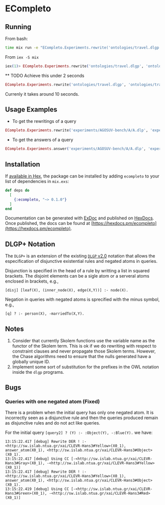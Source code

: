 # ECompleto

## Running

From bash:
```bash
time mix run -e "ECompleto.Experiments.rewrite('ontologies/travel.dlgp', 'ontologies/travel.queries2.txt') |> Enum.map(&(\"#{&1}\"))"  
```

From `iex -S mix`
```elixir
iex(1)> ECompleto.Experiments.rewrite('ontologies/travel.dlgp', 'ontologies/travel.queries.txt', 0)
```

** TODO 
Achieve this under 2 seconds
```elixir
ECompleto.Experiments.rewrite('ontologies/travel.dlgp', 'ontologies/travel.queries2.txt')
```
Currenly it takes around 10 seconds.

## Usage Examples

* To get the rewritings of a query
```elixir
ECompleto.Experiments.rewrite('experiments/AGOSUV-bench/A/A.dlp', 'experiments/AGOSUV-bench/A/A_queries.dlp', 0) |>  ECompleto.Program.to_file('experiments/AGOSUV-bench/A/A_rewritings_0_ecompleto.dlgp')
```

* To get the answers of a query
```elixir
ECompleto.Experiments.answer('experiments/AGOSUV-bench/A/A.dlp', 'experiments/AGOSUV-bench/A/A_queries.dlp', 0) |>  ECompleto.Program.to_file('experiments/AGOSUV-bench/A/A_answers_0_ecompleto.dlgp')
```


## Installation

If [available in Hex](https://hex.pm/docs/publish), the package can be installed
by adding `ecompleto` to your list of dependencies in `mix.exs`:

```elixir
def deps do
  [
    {:ecompleto, "~> 0.1.0"}
  ]
end
```

Documentation can be generated with [ExDoc](https://github.com/elixir-lang/ex_doc)
and published on [HexDocs](https://hexdocs.pm). Once published, the docs can
be found at [https://hexdocs.pm/ecompleto](https://hexdocs.pm/ecompleto).

## DLGP+ Notation

The `DLGP+` is an extension of the existing [`DLGP` v2.0](https://graphik-team.github.io/graal/papers/datalog+_v2.0_en.pdf) notation that allows the especification of disjunctive existential rules and negated atoms in queries.

Disjunction is specified in the head of a rule by writting a list in squared brackets. The disjoint elements can be a sigle atom or a serveral atoms enclosed in brackets, e.g.,
```
[disj] [leaf(X), (inner_node(X), edge(X,Y))] :- node(X).

```
Negation in queries with negated atoms is sprecified with the minus symbol, e.g.,
```
[q] ? :- person(X), -marriedTo(X,Y). 
```

## Notes



1. Consider that currently Skolem functions use the variable name as the functor of the Skolem term. This is ok if we do rewriting with respect to constraint clauses and never propagate those Skolem terms. However, the Chase algorithms need to ensure that the nulls generated have a globally unique ID.
1. Implement some sort of substitution for the prefixes in the OWL notation inside the `dlgp` programs.

## Bugs

### Queries with one negated atom (Fixed)
There is a problem when the initial query has only one negated atom. It is incorrectly seen as a disjunctive rule and then the queries produced remain as disjunctive rules and do not act like queries.

For the initial query `[query2] ? (Y) :- :Object(Y), -:Blue(Y).` we have:

```
13:15:22.417 [debug] Rewrite DER ! :- <http://sw.islab.ntua.gr/xai/CLEVR-Hans3#Yellow>(X0_1), answer_atom(X0_1), <http://sw.islab.ntua.gr/xai/CLEVR-Hans3#Object>(X0_1).                                                                                                                                                                                                                                                              13:15:22.417 [debug] Using CC [-<http://sw.islab.ntua.gr/xai/CLEVR-Hans3#Gray>(X0_1), -<http://sw.islab.ntua.gr/xai/CLEVR-Hans3#Yellow>(X0_1)]                                                                                                                                                                                                                                                                                        13:15:22.417 [debug] Rewrite DER ! :- <http://sw.islab.ntua.gr/xai/CLEVR-Hans3#Yellow>(X0_1), answer_atom(X0_1), <http://sw.islab.ntua.gr/xai/CLEVR-Hans3#Object>(X0_1).                                                                                                                                                                                                                                                              13:15:22.419 [debug] Using CC [-<http://sw.islab.ntua.gr/xai/CLEVR-Hans3#Green>(X0_1), -<http://sw.islab.ntua.gr/xai/CLEVR-Hans3#Red>(X0_1)]                                                                                             
```
